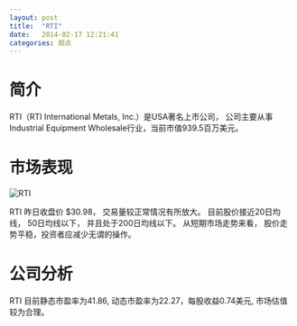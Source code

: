 ```yaml
---
layout: post
title:  "RTI"
date:   2014-02-17 12:21:41
categories: 观点
---
```


# 简介
RTI（RTI International Metals, Inc.）是USA著名上市公司，
公司主要从事Industrial Equipment Wholesale行业，当前市值939.5百万美元。

# 市场表现

![RTI](http://finviz.com/chart.ashx?t=RTI&ty=c&ta=1&p=d&s=l)

RTI 昨日收盘价 $30.98，
交易量较正常情况有所放大。
目前股价接近20日均线，
50日均线以下，
并且处于200日均线以下。
从短期市场走势来看，
股价走势平稳，投资者应减少无谓的操作。

# 公司分析
RTI 目前静态市盈率为41.86, 动态市盈率为22.27，每股收益0.74美元,
市场估值较为合理。
